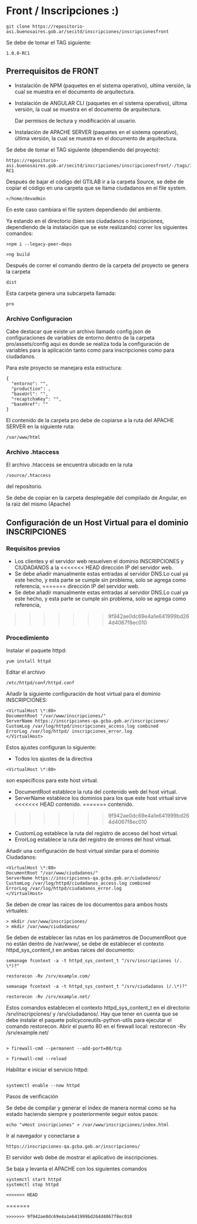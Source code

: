# Front / Inscripciones :)


```
git clone https://repositorio-asi.buenosaires.gob.ar/secitd/inscripciones/inscripcionesfront

```

Se debe de tomar el TAG siguiente:

```
1.0.0-RC1

```

## Prerrequisitos de FRONT
- Instalación de NPM (paquetes en el sistema operativo), ultima versión, la cual se muestra en el documento de arquitectura.
- Instalación de ANGULAR CLI (paquetes en el sistema operativo), última versión, la cual se muestra en el documento de arquitectura.

  Dar permisos de lectura y modificación al usuario.

- Instalación de APACHE SERVER (paquetes en el sistema operativo), última versión, la cual se muestra en el documento de arquitectura.


Se debe de tomar el TAG siguiente (dependiendo del proyecto):

```
https://repositorio-asi.buenosaires.gob.ar/secitd/inscripciones/inscripcionesfront/-/tags/1.0.0-RC1
```

Después de bajar el código del GTILAB ir a la carpeta Source, se debe de copiar el código en una carpeta que se llama ciudadanos en el file system.

```
>/home/devadmin
```

En este caso cambiara el file system dependiendo del ambiente.

Ya estando en el directorio (bien sea ciudadanos o inscripciones, dependiendo de la instalación que se este realizando) correr los siguientes comandos:

```
>npm i --legacy-peer-deps

>ng build
```

Después de correr el comando dentro de la carpeta del proyecto se genera la carpeta

```
dist
```

Esta carpeta genera una subcarpeta llamada:

```
pro
```

### Archivo Configuracion

Cabe destacar que existe un archivo llamado config.json de configuraciones de variables de entorno dentro de la carpeta pro/assets/config
aqui es donde se realiza toda la configuración de variables para la aplicación tanto como para inscripciones como para ciudadanos.

Para este proyecto se manejara esta estructura:
```
{
  "entorno": "",
  "production": ,
  "baseUrl": "",
  "recaptchaKey": "",
  "baseHref": ""
}
```

El contenido de la carpeta pro debe de copiarse a la ruta del APACHE SERVER en la siguiente ruta:
```
/var/www/html
```


### Archivo .htaccess
El archivo .htaccess se encuentra ubicado en la ruta 
```
/source/.htaccess
```
del repositorio.


Se debe de copiar en la carpeta desplegable del compilado de Angular, en la raiz del mismo (Apache)


## Configuración de un Host Virtual para el dominio INSCRIPCIONES
### Requisitos previos
- Los clientes y el servidor web resuelven el dominio INSCRIPCIONES y CIUDADANOS a la
<<<<<<< HEAD
  dirección IP del servidor web.
- Se debe añadir manualmente estas entradas al servidor DNS.Lo cual ya este hecho, y esta
  parte se cumple sin problema, solo se agrega como referencia,
=======
dirección IP del servidor web.
- Se debe añadir manualmente estas entradas al servidor DNS.Lo cual ya este hecho, y esta
parte se cumple sin problema, solo se agrega como referencia,
>>>>>>> 9f942ae0dc69e4a1e641999bd264d4067f8ec010

### Procedimiento

Instalar el paquete httpd:
```
yum install httpd
```

Editar el archivo

```
/etc/httpd/conf/httpd.conf
```

Añadir la siguiente configuración de host virtual para el dominio INSCRIPCIONES:

```
<VirtualHost \*:80>
DocumentRoot "/var/www/inscripciones/"
ServerName https://inscripciones-qa.gcba.gob.ar/inscripciones/
CustomLog /var/log/httpd/inscripciones_access.log combined
ErrorLog /var/log/httpd/ inscripciones_error.log
</VirtualHost>
```

Estos ajustes configuran lo siguiente:
- Todos los ajustes de la directiva

```
<VirtualHost \*:80>
```
son específicos para este host virtual.
- DocumentRoot establece la ruta del contenido web del host virtual.
- ServerName establece los dominios para los que este host virtual sirve
<<<<<<< HEAD
  contenido.
=======
contenido.
>>>>>>> 9f942ae0dc69e4a1e641999bd264d4067f8ec010
- CustomLog establece la ruta del registro de acceso del host virtual.
- ErrorLog establece la ruta del registro de errores del host virtual.

Añadir una configuración de host virtual similar para el dominio Ciudadanos:

```
<VirtualHost \*:80>
DocumentRoot "/var/www/ciudadanos/"
ServerName https://inscripciones-qa.gcba.gob.ar/ciudadanos/
CustomLog /var/log/httpd/ciudadanos_access.log combined
ErrorLog /var/log/httpd/ciudadanos_error.log
</VirtualHost>
```


Se deben de crear las raíces de los documentos para ambos hosts virtuales:

```
> mkdir /var/www/inscripciones/
> mkdir /var/www/ciudadanos/
```

Se deben de establecer las rutas en los parámetros de DocumentRoot que no están dentro
de /var/www/, se debe de establecer el contexto httpd_sys_content_t en ambas raíces del
documento:

```
semanage fcontext -a -t httpd_sys_content_t "/srv/inscripciones (/. \*)?"

restorecon -Rv /srv/example.com/

semanage fcontext -a -t httpd_sys_content_t "/srv/ciudadanos (/.\*)?"

restorecon -Rv /srv/example.net/

```

Estos comandos establecen el contexto httpd_sys_content_t en el directorio /srv/inscripciones/ y /srv/ciudadanos/.
Hay que tener en cuenta que se debe instalar el paquete policycoreutils-python-utils para
ejecutar el comando restorecon.
Abrir el puerto 80 en el firewall local:
restorecon -Rv /srv/example.net/
```

> firewall-cmd --permanent --add-port=80/tcp

> firewall-cmd --reload

```
Habilitar e iniciar el servicio httpd:

```

systemctl enable --now httpd

```

Pasos de verificación

Se debe de compilar y generar el index de manera normal como se ha estado haciendo
siempre y posteriormente seguir estos pasos:

```
echo "vHost inscripciones" > /var/www/inscripciones/index.html

```

Ir al navegador y conectarse a
```
https://inscripciones-qa.gcba.gob.ar/inscripciones/

```

El servidor  web debe de mostrar el aplicativo de inscripciones.

Se baja y levanta el APACHE con los siguientes comandos
```
systemctl start httpd
systemctl stop httpd

<<<<<<< HEAD
```

=======
```
>>>>>>> 9f942ae0dc69e4a1e641999bd264d4067f8ec010
